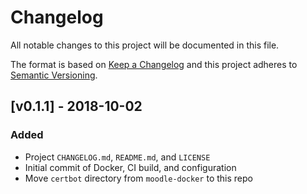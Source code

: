 # Changelog
All notable changes to this project will be documented in this file.

The format is based on [Keep a Changelog](http://keepachangelog.com/en/1.0.0/)
and this project adheres to [Semantic Versioning](http://semver.org/spec/v2.0.0.html).

## [v0.1.1] - 2018-10-02
### Added
- Project `CHANGELOG.md`, `README.md`, and `LICENSE`
- Initial commit of Docker, CI build, and configuration
- Move `certbot` directory from `moodle-docker` to this repo